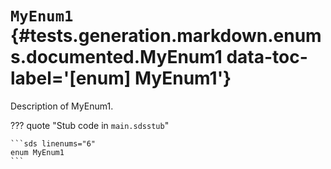 [//]: # (DO NOT EDIT THIS FILE DIRECTLY. Instead, edit the corresponding stub file and execute `npm run docs:api`.)

# <code class="doc-symbol doc-symbol-enum"></code> `MyEnum1` {#tests.generation.markdown.enums.documented.MyEnum1 data-toc-label='[enum] MyEnum1'}

Description of MyEnum1.

??? quote "Stub code in `main.sdsstub`"

    ```sds linenums="6"
    enum MyEnum1
    ```
